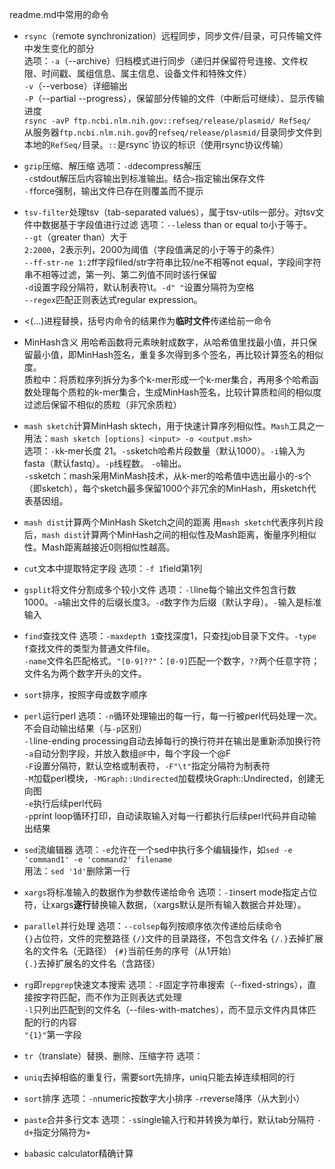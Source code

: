readme.md中常用的命令   
- `rsync`（remote synchronization）远程同步，同步文件/目录，可只传输文件中发生变化的部分   
选项：`-a`（--archive）归档模式进行同步（递归并保留符号连接、文件权限、时间戳、属组信息、属主信息、设备文件和特殊文件）   
    `-v`（--verbose）详细输出    
    `-P`（--partial --progress），保留部分传输的文件（中断后可继续）、显示传输进度   
`rsync -avP ftp.ncbi.nlm.nih.gov::refseq/release/plasmid/ RefSeq/`    
从服务器`ftp.ncbi.nlm.nih.gov`的`refseq/release/plasmid/`目录同步文件到本地的`RefSeq/`目录。`::`是rsync`协议的标识（使用rsync协议传输）   

- `gzip`压缩、解压缩
选项：`-d`decompress解压    
    `-c`stdout解压后内容输出到标准输出。结合`>`指定输出保存文件   
    `-f`force强制，输出文件已存在则覆盖而不提示    

- `tsv-filter`处理tsv（tab-separated values），属于tsv-utils一部分。对tsv文件中数据基于字段值进行过滤
选项：`--le`less than or equal to小于等于。    
    `--gt`（greater than）大于   
    `2:2000`，2表示列，2000为阈值（字段值满足的小于等于的条件）   
    `--ff-str-ne 1:2`ff字段filed/str字符串比较/ne不相等not equal，字段间字符串不相等过滤，第一列、第二列值不同时该行保留   
    `-d`设置字段分隔符，默认制表符\t。`-d" "`设置分隔符为空格     
    `--regex`匹配正则表达式regular expression。   

- <(...)进程替换，括号内命令的结果作为**临时文件**传递给前一命令

- MinHash含义
用哈希函数将元素映射成数字，从哈希值里找最小值，并只保留最小值，即MinHash签名，重复多次得到多个签名，再比较计算签名的相似度。   
质粒中：将质粒序列拆分为多个k-mer形成一个k-mer集合，再用多个哈希函数处理每个质粒的k-mer集合，生成MinHash签名，比较计算质粒间的相似度   
过滤后保留不相似的质粒（非冗余质粒）

- `mash sketch`计算MinHash sktech，用于快速计算序列相似性。`Mash`工具之一
用法：`mash sketch [options] <input> -o <output.msh>`    
选项：`-k`k-mer长度 21。`-s`sketch哈希片段数量（默认1000）。`-i`输入为fasta（默认fastq）。`-p`线程数。 `-o`输出。   
`-s`sketch：mash采用MinMash技术，从k-mer的哈希值中选出最小的-s个（即sketch），每个sketch最多保留1000个非冗余的MinHash，用sketch代表基因组。    

- `mash dist`计算两个MinHash Sketch之间的距离
用`mash sketch`代表序列片段后，`mash dist`计算两个MinHash之间的相似性及Mash距离，衡量序列相似性。Mash距离越接近0则相似性越高。

- `cut`文本中提取特定字段
选项：`-f 1`field第1列

- `gsplit`将文件分割成多个较小文件
选项：`-l`line每个输出文件包含行数1000。`-a`输出文件的后缀长度3。`-d`数字作为后缀（默认字母）。`-`输入是标准输入

- `find`查找文件
选项：`-maxdepth 1`查找深度1，只查找job目录下文件。`-type f`查找文件的类型为普通文件file。    
    `-name`文件名匹配格式。`"[0-9]??"`：`[0-9]`匹配一个数字，`??`两个任意字符；文件名为两个数字开头的文件。

- `sort`排序，按照字母或数字顺序

- `perl`运行perl
选项：`-n`循环处理输出的每一行，每一行被perl代码处理一次。不会自动输出结果（与`-p`区别）    
    `-l`line-ending processing自动去掉每行的换行符并在输出是重新添加换行符    
    `-a`自动分割字段，并放入数组`@F`中，每个字段一个@F    
    `-F`设置分隔符，默认空格或制表符，`-F"\t"`指定分隔符为制表符    
    `-M`加载perl模块，`-MGraph::Undirected`加载模块Graph::Undirected，创建无向图     
    `-e`执行后续perl代码    
    `-p`print loop循环打印，自动读取输入对每一行都执行后续perl代码并自动输出结果

- `sed`流编辑器
选项：`-e`允许在一个sed中执行多个编辑操作，如`sed -e 'command1' -e 'command2' filename`    
用法：`sed '1d'`删除第一行

- `xargs`将标准输入的数据作为参数传递给命令
选项：`-I`insert mode指定占位符，让xargs**逐行**替换输入数据，（xargs默认是所有输入数据合并处理）。

- `parallel`并行处理
选项：`--colsep`每列按顺序依次传递给后续命令   
    `{}`占位符，文件的完整路径
    `{/}`文件的目录路径，不包含文件名
    `{/.}`去掉扩展名的文件名（无路径）
    `{#}`当前任务的序号（从1开始）  
    `{.}`去掉扩展名的文件名（含路径）

- `rg`即`repgrep`快速文本搜索
选项：`-F`固定字符串搜索（--fixed-strings），直接按字符匹配，而不作为正则表达式处理    
    `-l`只列出匹配到的文件名（--files-with-matches），而不显示文件内具体匹配的行的内容    
    `"{1}"`第一字段

- `tr`（translate）替换、删除、压缩字符
选项：

- `uniq`去掉相临的重复行，需要sort先排序，uniq只能去掉连续相同的行

- `sort`排序
选项：`-n`numeric按数字大小排序
    `-r`reverse降序（从大到小）

- `paste`合并多行文本
选项：`-s`single输入行和并转换为单行，默认tab分隔符
    `-d+`指定分隔符为`+`

- `ba`basic calculator精确计算
